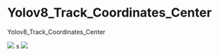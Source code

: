# Yolov8_Track_Coordinates_Center
Yolov8_Track_Coordinates_Center


<html>
<body>
<img src="https://github.com/MJAHMADEE/Yolov8_Track_Coordinates_Center/blob/main/coordinates.gif" loop="true">
</body>
</html>
s
<html>
<body>
<img src="https://github.com/MJAHMADEE/Yolov8_Track_Coordinates_Center/blob/main/coordinates.mp4" loop="true">
</body>
</html>
